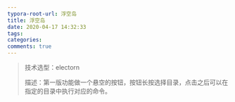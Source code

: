 ```yaml
---
typora-root-url: 浮空岛
title: 浮空岛
date: 2020-04-17 14:32:33
tags:
categories:
comments: true
---
```




> 技术选型：electorn
>
> 描述：第一版功能做一个悬空的按钮，按钮长按选择目录，点击之后可以在指定的目录中执行对应的命令。

